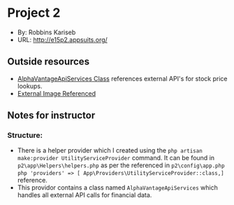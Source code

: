 # Project 2

- By: Robbins Kariseb
- URL: <http://e15p2.appsuits.org/>

## Outside resources

- [AlphaVantageApiServices Class](https://www.rapidtables.com/code/text/ascii-table.html) references external API's for stock price lookups.
- [External Image Referenced](https://www.indiamart.com/proddetail/jackpot-tips-stocks-and-mcx-21866852073.html)

## Notes for instructor

### Structure:

- There is a helper provider which I created using the `php artisan make:provider UtilityServiceProvider` command. It can be found in `p2\app\Helpers\helpers.php` as per the referenced in `p2\config\app.php` ```php 'providers' => [ App\Providers\UtilityServiceProvider::class,]``` reference.
- This providor contains a class named `AlphaVantageApiServices` which handles all external API calls for financial data.

